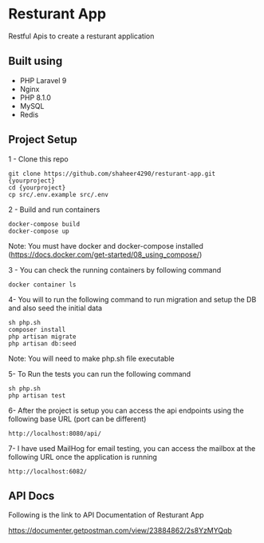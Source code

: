 # Resturant App

Restful Apis to create a resturant application

## Built using
- PHP Laravel 9
- Nginx
- PHP 8.1.0
- MySQL
- Redis

## Project Setup

1 - Clone this repo
```
git clone https://github.com/shaheer4290/resturant-app.git {yourproject}
cd {yourproject}
cp src/.env.example src/.env
```

2 - Build and run containers
```
docker-compose build
docker-compose up
```

Note: You must have docker and docker-compose installed (https://docs.docker.com/get-started/08_using_compose/)

3 - You can check the running containers by following command
```
docker container ls
```

4- You will to run the following command to run migration and setup the DB and also seed the initial data
```
sh php.sh
composer install
php artisan migrate
php artisan db:seed
```
Note: You will need to make php.sh file executable 

5- To Run the tests you can run the following command
```
sh php.sh
php artisan test
```
6- After the project is setup you can access the api endpoints using the following base URL (port can be different)
```
http://localhost:8080/api/
```
7- I have used MailHog for email testing, you can access the mailbox at the following URL once the application is running
```
http://localhost:6082/
```
## API Docs

Following is the link to API Documentation of Resturant App

https://documenter.getpostman.com/view/23884862/2s8YzMYQqb




